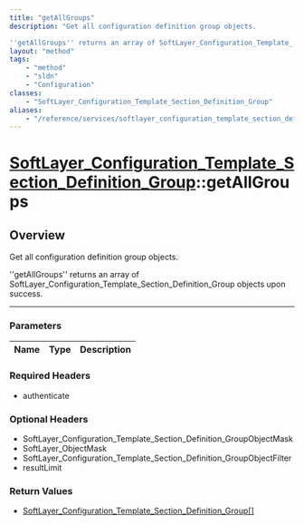 ```yaml
---
title: "getAllGroups"
description: "Get all configuration definition group objects. 

''getAllGroups'' returns an array of SoftLayer_Configuration_Template_... "
layout: "method"
tags:
    - "method"
    - "sldn"
    - "Configuration"
classes:
    - "SoftLayer_Configuration_Template_Section_Definition_Group"
aliases:
    - "/reference/services/softlayer_configuration_template_section_definition_group/getAllGroups"
---
```

# [SoftLayer_Configuration_Template_Section_Definition_Group](/reference/services/SoftLayer_Configuration_Template_Section_Definition_Group)::getAllGroups




## Overview 
Get all configuration definition group objects. 

''getAllGroups'' returns an array of SoftLayer_Configuration_Template_Section_Definition_Group objects upon success. 

-----

### Parameters 
|Name | Type | Description |
| --- | --- | --- |


### Required Headers
* authenticate


### Optional Headers
* SoftLayer_Configuration_Template_Section_Definition_GroupObjectMask
* SoftLayer_ObjectMask
* SoftLayer_Configuration_Template_Section_Definition_GroupObjectFilter
* resultLimit

### Return Values
* <a href='/reference/datatypes/SoftLayer_Configuration_Template_Section_Definition_Group'>SoftLayer_Configuration_Template_Section_Definition_Group[] </a>




